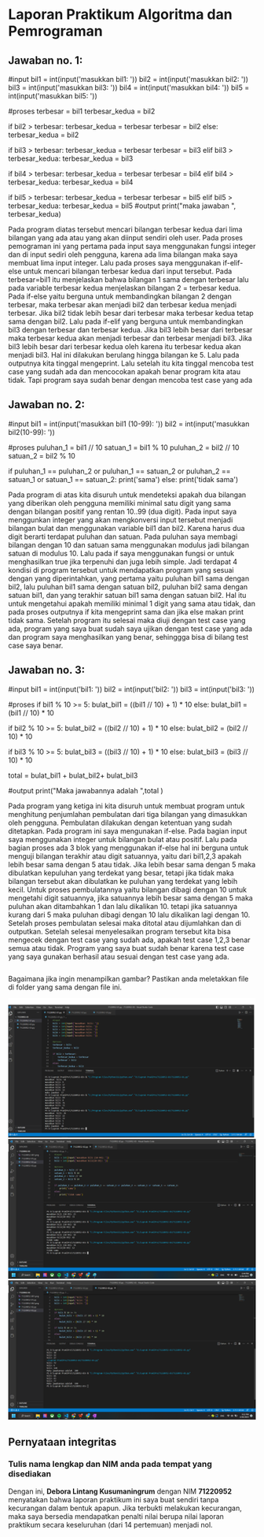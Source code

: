 # Laporan Praktikum Algoritma dan Pemrograman

## Jawaban no. 1:
#input
bil1 = int(input('masukkan  bil1: '))
bil2 = int(input('masukkan bil2: '))
bil3 = int(input('masukkan bil3: '))
bil4 = int(input('masukkan bil4: '))
bil5 = int(input('masukkan bil5: '))

#proses
terbesar = bil1
terbesar_kedua = bil2

if bil2 > terbesar:
    terbesar_kedua = terbesar
    terbesar = bil2
else:
    terbesar_kedua = bil2

if bil3 > terbesar:
    terbesar_kedua = terbesar
    terbesar = bil3
elif bil3 > terbesar_kedua:
    terbesar_kedua = bil3

if bil4 > terbesar:
    terbesar_kedua = terbesar
    terbesar = bil4
elif bil4 > terbesar_kedua:
    terbesar_kedua = bil4

if bil5 > terbesar:
    terbesar_kedua = terbesar
    terbesar = bil5
elif bil5 > terbesar_kedua:
    terbesar_kedua = bil5
#output
print("maka jawaban ", terbesar_kedua)

Pada program diatas  tersebut mencari bilangan terbesar kedua dari lima bilangan yang ada atau yang akan diinput sendiri oleh user. Pada proses pemograman ini yang pertama pada input saya menggunakan fungsi integer dan di input sediri oleh pengguna, karena ada lima bilangan maka saya membuat lima input integer. Lalu pada proses saya menggunakan if-elif-else untuk mencari bilangan terbesar kedua dari input tersebut. Pada terbesar=bil1 itu menjelaskan bahwa bilangan 1 sama dengan terbesar lalu pada variable terbesar kedua menjelaskan bilangan 2 = terbesar kedua. Pada if-else yaitu berguna untuk membandingkan bilangan 2 dengan terbesar, maka terbesar akan menjadi bil2 dan terbesar kedua menjadi terbesar. Jika bil2 tidak lebih besar dari terbesar maka terbesar kedua tetap sama dengan bil2. Lalu pada if-elif yang berguna untuk membandingkan bil3 dengan terbesar dan terbesar kedua. Jika bil3 lebih besar dari terbesar maka terbesar kedua akan menjadi terbesar dan terbesar menjadi bil3. Jika bil3 lebih besar dari terbesar kedua oleh karena itu terbesar kedua akan menjadi bil3. Hal ini dilakukan berulang hingga bilangan ke 5. Lalu pada outputnya kita tinggal mengeprint. 
Lalu setelah itu kita tinggal mencoba test case yang sudah ada dan mencocokan apakah benar program kita atau tidak. Tapi program saya sudah benar dengan mencoba test case yang ada


## Jawaban no. 2:
#input
bil1 = int(input('masukkan bil1 (10-99): '))
bil2 = int(input('masukkan bil2(10-99): '))

#proses
puluhan_1 = bil1 // 10
satuan_1 = bil1 % 10
puluhan_2 = bil2 // 10
satuan_2 = bil2 % 10

if puluhan_1 == puluhan_2 or puluhan_1 == satuan_2 or puluhan_2 == satuan_1 or satuan_1 == satuan_2:
    print('sama')
else:
    print('tidak sama')

Pada program di atas kita disuruh untuk mendeteksi apakah dua bilangan yang diberikan oleh pengguna memiliki minimal satu digit yang sama dengan bilangan positif yang rentan 10..99 (dua digit). Pada input saya menggunkan integer yang akan mengkonversi input tersebut menjadi bilangan bulat dan menggunakan variable bil1 dan bil2. Karena harus dua digit berarti terdapat puluhan dan satuan. Pada puluhan saya membagi bilangan dengan 10 dan satuan sama menggunakan modulus jadi bilangan satuan di modulus 10. Lalu pada if saya menggunakan fungsi or untuk menghasilkan true jika terpenuhi dan juga lebih simple. Jadi terdapat 4 kondisi di program tersebut untuk mendapatkan program yang sesuai dengan yang diperintahkan, yang pertama yaitu puluhan bil1 sama dengan bil2, lalu puluhan bil1 sama dengan satuan bil2, puluhan bil2 sama dengan satuan bil1, dan yang terakhir satuan bil1 sama dengan satuan bil2. Hal itu untuk mengetahui apakah memiliki minimal 1 digit yang sama atau tidak, dan pada proses outputnya if kita mengeprint sama dan jika else makan print tidak sama. Setelah program itu selesai maka diuji dengan test case yang ada, program yang saya buat sudah saya ujikan dengan test case yang ada dan program saya menghasilkan yang benar, sehinggga bisa di bilang test case saya benar.  

## Jawaban no. 3:
#input
bil1 = int(input('bil1: '))
bil2 = int(input('bil2: '))
bil3 = int(input('bil3: '))

#proses
if bil1 % 10 >= 5:
    bulat_bil1 = ((bil1 // 10) + 1) * 10
else:
    bulat_bil1 = (bil1 // 10) * 10

if bil2 % 10 >= 5:
    bulat_bil2 = ((bil2 // 10) + 1) * 10
else:
    bulat_bil2 = (bil2 // 10) * 10

if bil3 % 10 >= 5:
    bulat_bil3 = ((bil3 // 10) + 1) * 10
else:
   bulat_bil3 = (bil3 // 10) * 10

total = bulat_bil1 + bulat_bil2+ bulat_bil3

#output
print("Maka jawabannya adalah ",total )

Pada program yang ketiga ini kita disuruh untuk membuat program untuk menghitung penjumlahan pembulatan dari tiga bilangan yang dimasukkan oleh pengguna. Pembulatan dilakukan dengan ketentuan yang sudah ditetapkan. Pada program ini saya mengunakan if-else. Pada bagian input saya menggunakan integer untuk bilangan bulat atau positif. Lalu pada bagian proses ada 3 blok yang menggunakan if-else hal ini berguna untuk menguji bilangan terakhir atau digit satuannya, yaitu dari bil1,2,3 apakah lebih besar sama dengan 5 atau tidak. Jika lebih besar sama dengan 5 maka dibulatkan kepuluhan yang terdekat yang besar, tetapi jika tidak maka bilangan tersebut akan dibulatkan ke puluhan yang terdekat yang lebih kecil. Untuk proses pembulatannya yaitu bilangan dibagi dengan 10  untuk mengetahi digit satuannya, jika satuannya lebih besar sama dengan 5 maka puluhan akan ditambahkan 1 dan lalu dikalikan 10. tetapi jika satuannya kurang dari 5 maka puluhan dibagi dengan 10 lalu dikalikan lagi dengan 10. Setelah proses pembulatan selesai maka ditotal atau dijumlahkan dan di outputkan. Setelah selesai menyelesaikan program tersebut kita bisa mengecek dengan test case yang sudah ada, apakah test case 1,2,3 benar semua atau tidak. Program yang saya buat sudah benar karena test case yang saya gunakan berhasil atau sesuai dengan test case yang ada.


~~~

~~~

Bagaimana jika ingin menampilkan gambar?  Pastikan anda meletakkan file di folder yang sama dengan file ini.  

<img src="71220952-01.png">
<img src="71220952-02.png">
<img src="71220952-03.png">



## Pernyataan integritas
### Tulis nama lengkap dan NIM anda pada tempat yang disediakan

Dengan ini, **Debora Lintang Kusumaningrum** dengan NIM **71220952** menyatakan bahwa laporan praktikum ini saya buat sendiri tanpa kecurangan dalam bentuk apapun.  Jika terbukti melakukan kecurangan, maka saya bersedia mendapatkan penalti nilai berupa nilai laporan praktikum secara keseluruhan (dari 14 pertemuan) menjadi nol.